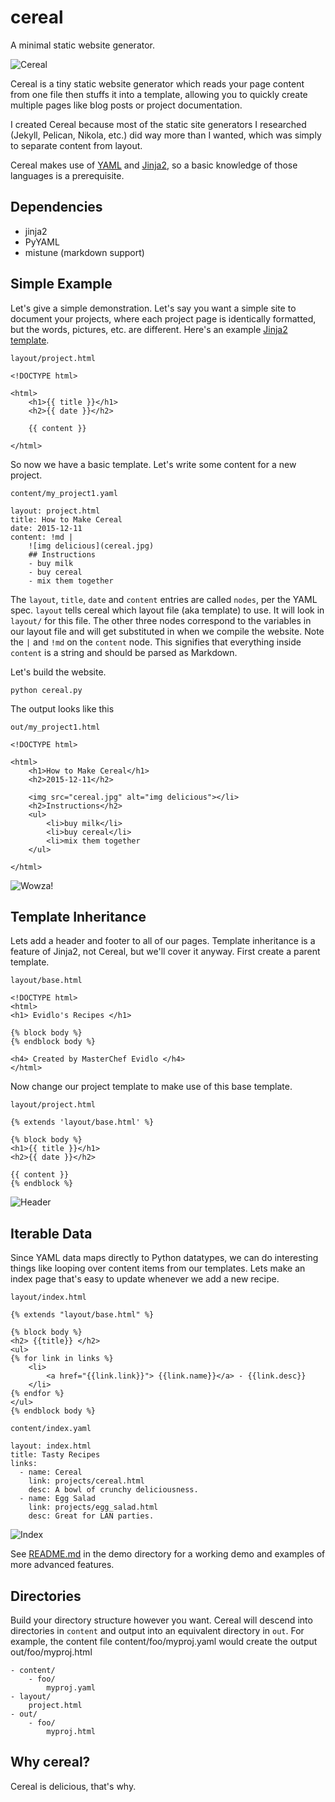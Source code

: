 # cereal
A minimal static website generator.

![Cereal](http://imgur.com/j9BlQVV.png)

Cereal is a tiny static website generator which reads your page content from one file then stuffs it into a template, allowing you to quickly create multiple pages like blog posts or project documentation.

I created Cereal because most of the static site generators I researched (Jekyll, Pelican, Nikola, etc.) did way more than I wanted, which was simply to separate content from layout.

Cereal makes use of [YAML](https://en.wikipedia.org/wiki/Yaml) and [Jinja2](http://jinja.pocoo.org/docs/dev/), so a basic knowledge of those languages is a prerequisite.

## Dependencies

* jinja2
* PyYAML
* mistune (markdown support)

## Simple Example

Let's give a simple demonstration.  Let's say you want a simple site to document your projects, where each project page is identically formatted, but the words, pictures, etc. are different.  Here's an example [Jinja2 template]().

`layout/project.html`

    <!DOCTYPE html>

    <html>
        <h1>{{ title }}</h1>
        <h2>{{ date }}</h2>

        {{ content }}

    </html>

So now we have a basic template.  Let's write some content for a new project.

`content/my_project1.yaml`

    layout: project.html
    title: How to Make Cereal
    date: 2015-12-11
    content: !md |
        ![img delicious](cereal.jpg)
        ## Instructions
        - buy milk
        - buy cereal
        - mix them together

The `layout`, `title`, `date` and `content` entries are called `nodes`, per the YAML spec.
`layout` tells cereal which layout file (aka template) to use.  It will look in `layout/` for this file.
The other three nodes correspond to the variables in our layout file and will get substituted in when we compile the website.  Note the `|` and `!md` on the `content` node.  This signifies that everything inside `content` is a string and should be parsed as Markdown.

Let's build the website.

    python cereal.py

The output looks like this

`out/my_project1.html`

    <!DOCTYPE html>

    <html>
        <h1>How to Make Cereal</h1>
        <h2>2015-12-11</h2>

        <img src="cereal.jpg" alt="img delicious"></li>
        <h2>Instructions</h2>
        <ul>
            <li>buy milk</li>
            <li>buy cereal</li>
            <li>mix them together
        </ul>

    </html>

![Wowza!](http://imgur.com/kRBCzrj.png)

## Template Inheritance

Lets add a header and footer to all of our pages.  Template inheritance is a feature of Jinja2, not Cereal, but we'll cover it anyway.  First create a parent template.

`layout/base.html`

    <!DOCTYPE html>
    <html>
    <h1> Evidlo's Recipes </h1>
    
    {% block body %}
    {% endblock body %}
    
    <h4> Created by MasterChef Evidlo </h4>
    </html>
    
Now change our project template to make use of this base template.

`layout/project.html`

    {% extends 'layout/base.html' %}
    
    {% block body %}
    <h1>{{ title }}</h1>
    <h2>{{ date }}</h2>

    {{ content }}
    {% endblock %}

![Header](https://i.imgur.com/xdjXV3S.png)

## Iterable Data
Since YAML data maps directly to Python datatypes, we can do interesting things like looping over content items from our templates.  Lets make an index page that's easy to update whenever we add a new recipe.

`layout/index.html`

    {% extends "layout/base.html" %}
    
    {% block body %}
    <h2> {{title}} </h2>
    <ul>
    {% for link in links %}
        <li>
            <a href="{{link.link}}"> {{link.name}}</a> - {{link.desc}}
        </li>
    {% endfor %}
    </ul>
    {% endblock body %}
    
`content/index.yaml`

    layout: index.html
    title: Tasty Recipes
    links:
      - name: Cereal
        link: projects/cereal.html
        desc: A bowl of crunchy deliciousness.
      - name: Egg Salad
        link: projects/egg_salad.html
        desc: Great for LAN parties.

    
![Index](http://i.imgur.com/naadkA4.png)


See [README.md](demo/README.md) in the demo directory for a working demo and examples of more advanced features.

## Directories

Build your directory structure however you want.  Cereal will descend into directories in `content` and output into an equivalent directory in `out`.  For example, the content file
    content/foo/myproj.yaml
would create the output
    out/foo/myproj.html

    - content/
        - foo/
            myproj.yaml
    - layout/
        project.html
    - out/
        - foo/
            myproj.html


## Why cereal?

Cereal is delicious, that's why.
